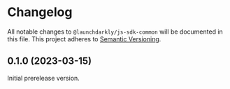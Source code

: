 # Changelog

All notable changes to `@launchdarkly/js-sdk-common` will be documented in this file. This project adheres to [Semantic Versioning](http://semver.org).

## 0.1.0 (2023-03-15)

Initial prerelease version.
